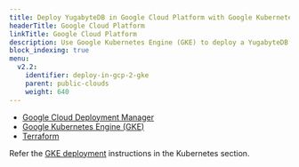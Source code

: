 ```yaml
---
title: Deploy YugabyteDB in Google Cloud Platform with Google Kubernetes Engine (GKE)
headerTitle: Google Cloud Platform
linkTitle: Google Cloud Platform
description: Use Google Kubernetes Engine (GKE) to deploy a YugabyteDB cluster in Google Cloud Platform.
block_indexing: true
menu:
  v2.2:
    identifier: deploy-in-gcp-2-gke
    parent: public-clouds
    weight: 640
---
```


<ul class="nav nav-tabs-alt nav-tabs-yb">

  <li >
    <a href="/stable/deploy/public-clouds/gcp/gcp-deployment-manager" class="nav-link">
      <i class="icon-shell"></i>
      Google Cloud Deployment Manager
    </a>
  </li>

  <li>
    <a href="/stable/deploy/public-clouds/gcp/gke" class="nav-link active">
      <i class="fas fa-cubes" aria-hidden="true"></i>
      Google Kubernetes Engine (GKE)
    </a>
  </li>

  <li >
    <a href="/stable/deploy/public-clouds/gcp/terraform" class="nav-link">
      <i class="icon-shell"></i>
      Terraform
    </a>
  </li>

</ul>

Refer the [GKE deployment](../../../kubernetes/gke/) instructions in the Kubernetes section.

